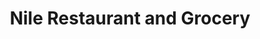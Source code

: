 ---
title: "Nile Restaurant and Grocery"
url: /south-sioux-city/nile-restaurant-and-grocery/
shop: Supermarkt
---